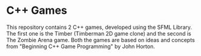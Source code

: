 # C++ Games
This repository contains 2 C++ games, developed using the SFML Library. 
The first one is the Timber (Timberman 2D game clone) and the second is The Zombie Arena game.
Both the games are based on ideas and concepts from "Beginning C++ Game Programming" by John Horton.
